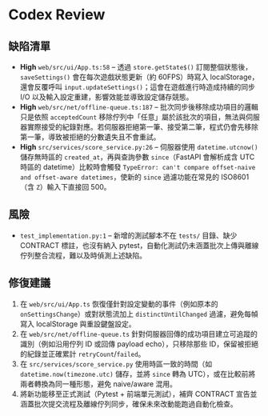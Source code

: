 # Codex Review

## 缺陷清單
- **High** `web/src/ui/App.ts:58` – 透過 `store.getState$()` 訂閱整個狀態後，`saveSettings()` 會在每次遊戲狀態更新（約 60FPS）時寫入 localStorage，還會反覆呼叫 `input.updateSettings()`；這會在遊戲進行時造成持續的同步 I/O 以及輸入設定重建，影響效能並導致設定儲存競態。
- **High** `web/src/net/offline-queue.ts:187` – 批次同步後移除成功項目的邏輯只是依照 `acceptedCount` 移除佇列中「任意」屬於該批次的項目，無法與伺服器實際接受的紀錄對應。若伺服器拒絕第一筆、接受第二筆，程式仍會先移除第一筆，導致被拒絕的分數遺失且不會重試。
- **High** `src/services/score_service.py:26` – 伺服器使用 `datetime.utcnow()` 儲存無時區的 `created_at`，再與查詢參數 `since`（FastAPI 會解析成含 UTC 時區的 datetime）比較時會觸發 `TypeError: can't compare offset-naive and offset-aware datetimes`，使新的 `since` 過濾功能在常見的 ISO8601（含 `Z`）輸入下直接回 500。

## 風險
- `test_implementation.py:1` – 新增的測試腳本不在 `tests/` 目錄、缺少 CONTRACT 標註，也沒有納入 pytest，自動化測試仍未涵蓋批次上傳與離線佇列整合流程，難以及時偵測上述缺陷。

## 修復建議
1. 在 `web/src/ui/App.ts` 恢復僅針對設定變動的事件（例如原本的 `onSettingsChange`）或對狀態流加上 `distinctUntilChanged` 過濾，避免每幀寫入 localStorage 與重設鍵盤設定。
2. 在 `web/src/net/offline-queue.ts` 針對伺服器回傳的成功項目建立可追蹤的識別（例如沿用佇列 ID 或回傳 payload echo），只移除那些 ID，保留被拒絕的紀錄並正確累計 `retryCount`/`failed`。
3. 在 `src/services/score_service.py` 使用時區一致的時間（如 `datetime.now(timezone.utc)` 儲存，並將 `since` 轉為 UTC），或在比較前將兩者轉換為同一種形態，避免 naive/aware 混用。
4. 將新功能移至正式測試（Pytest + 前端單元測試），補齊 CONTRACT 宣告並涵蓋批次提交流程及離線佇列同步，確保未來改動能跑過自動化檢查。
